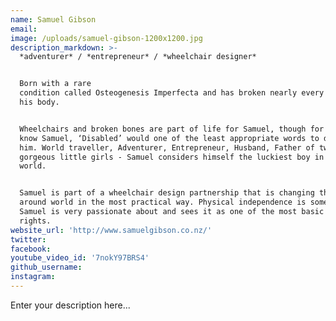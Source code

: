 ```yaml
---
name: Samuel Gibson
email:
image: /uploads/samuel-gibson-1200x1200.jpg
description_markdown: >-
  *adventurer* / *entrepreneur* / *wheelchair designer*


  Born with a rare
  condition called Osteogenesis Imperfecta and has broken nearly every bone in
  his body.


  Wheelchairs and broken bones are part of life for Samuel, though for those who
  know Samuel, ‘Disabled’ would one of the least appropriate words to describe
  him. World traveller, Adventurer, Entrepreneur, Husband, Father of two
  gorgeous little girls - Samuel considers himself the luckiest boy in the
  world.


  Samuel is part of a wheelchair design partnership that is changing the lives
  around world in the most practical way. Physical independence is something
  Samuel is very passionate about and sees it as one of the most basic of human
  rights.
website_url: 'http://www.samuelgibson.co.nz/'
twitter:
facebook:
youtube_video_id: '7nokY97BRS4'
github_username:
instagram:
---
```


Enter your description here...
